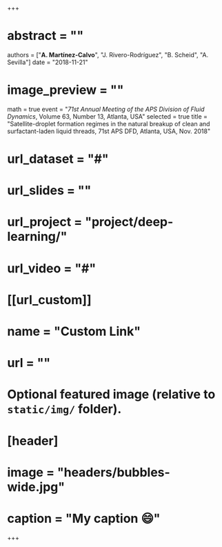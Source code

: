 +++
# abstract = ""
authors = ["**A. Martínez-Calvo**", "J. Rivero-Rodríguez", "B. Scheid", "A. Sevilla"]
date = "2018-11-21"
# image_preview = ""
math = true
event = "_71st Annual Meeting of the APS Division of Fluid Dynamics_, Volume 63, Number 13, Atlanta, USA"
selected = true
title = "Satellite-droplet formation regimes in the natural breakup of clean and surfactant-laden liquid threads, 71st APS DFD, Atlanta, USA, Nov. 2018"
# url_dataset = "#"
# url_slides = ""
# url_project = "project/deep-learning/"
# url_video = "#"

# [[url_custom]]
 # name = "Custom Link"
 # url = ""

# Optional featured image (relative to `static/img/` folder).
# [header]
# image = "headers/bubbles-wide.jpg"
# caption = "My caption :smile:"

+++
